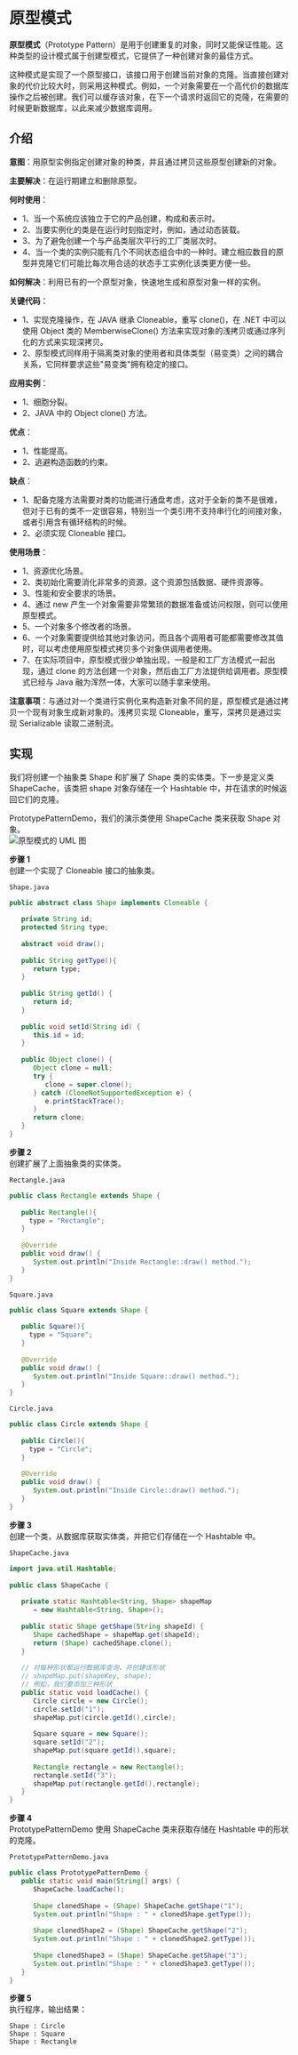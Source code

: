 # 原型模式

**原型模式**（Prototype Pattern）是用于创建重复的对象，同时又能保证性能。这种类型的设计模式属于创建型模式，它提供了一种创建对象的最佳方式。  

这种模式是实现了一个原型接口，该接口用于创建当前对象的克隆。当直接创建对象的代价比较大时，则采用这种模式。例如，一个对象需要在一个高代价的数据库操作之后被创建。我们可以缓存该对象，在下一个请求时返回它的克隆，在需要的时候更新数据库，以此来减少数据库调用。  

## 介绍  

**意图**：用原型实例指定创建对象的种类，并且通过拷贝这些原型创建新的对象。  

**主要解决**：在运行期建立和删除原型。  

**何时使用**：   
- 1、当一个系统应该独立于它的产品创建，构成和表示时。   
- 2、当要实例化的类是在运行时刻指定时，例如，通过动态装载。   
- 3、为了避免创建一个与产品类层次平行的工厂类层次时。   
- 4、当一个类的实例只能有几个不同状态组合中的一种时。建立相应数目的原型并克隆它们可能比每次用合适的状态手工实例化该类更方便一些。    

**如何解决**：利用已有的一个原型对象，快速地生成和原型对象一样的实例。  

**关键代码**：   
- 1、实现克隆操作，在 JAVA 继承 Cloneable，重写 clone()，在 .NET 中可以使用 Object 类的 MemberwiseClone() 方法来实现对象的浅拷贝或通过序列化的方式来实现深拷贝。   
- 2、原型模式同样用于隔离类对象的使用者和具体类型（易变类）之间的耦合关系，它同样要求这些"易变类"拥有稳定的接口。  

**应用实例**：   
- 1、细胞分裂。   
- 2、JAVA 中的 Object clone() 方法。    

**优点**： 
- 1、性能提高。   
- 2、逃避构造函数的约束。    

**缺点**： 
- 1、配备克隆方法需要对类的功能进行通盘考虑，这对于全新的类不是很难，但对于已有的类不一定很容易，特别当一个类引用不支持串行化的间接对象，或者引用含有循环结构的时候。   
- 2、必须实现 Cloneable 接口。    

**使用场景**： 
- 1、资源优化场景。   
- 2、类初始化需要消化非常多的资源，这个资源包括数据、硬件资源等。  
- 3、性能和安全要求的场景。   
- 4、通过 new 产生一个对象需要非常繁琐的数据准备或访问权限，则可以使用原型模式。   
- 5、一个对象多个修改者的场景。   
- 6、一个对象需要提供给其他对象访问，而且各个调用者可能都需要修改其值时，可以考虑使用原型模式拷贝多个对象供调用者使用。   
- 7、在实际项目中，原型模式很少单独出现，一般是和工厂方法模式一起出现，通过 clone 的方法创建一个对象，然后由工厂方法提供给调用者。原型模式已经与 Java 融为浑然一体，大家可以随手拿来使用。    

**注意事项**：与通过对一个类进行实例化来构造新对象不同的是，原型模式是通过拷贝一个现有对象生成新对象的。浅拷贝实现 Cloneable，重写，深拷贝是通过实现 Serializable 读取二进制流。  

## 实现
我们将创建一个抽象类 Shape 和扩展了 Shape 类的实体类。下一步是定义类 ShapeCache，该类把 shape 对象存储在一个 Hashtable 中，并在请求的时候返回它们的克隆。  

PrototypePatternDemo，我们的演示类使用 ShapeCache 类来获取 Shape 对象。  
![原型模式的 UML 图](../../../images/设计模式/菜鸟教程/原型模式实现图.jpg)

**步骤 1**  
创建一个实现了 Cloneable 接口的抽象类。  

`Shape.java`
```java
public abstract class Shape implements Cloneable {
   
   private String id;
   protected String type;
   
   abstract void draw();
   
   public String getType(){
      return type;
   }
   
   public String getId() {
      return id;
   }
   
   public void setId(String id) {
      this.id = id;
   }
   
   public Object clone() {
      Object clone = null;
      try {
         clone = super.clone();
      } catch (CloneNotSupportedException e) {
         e.printStackTrace();
      }
      return clone;
   }
}
```

**步骤 2**  
创建扩展了上面抽象类的实体类。  

`Rectangle.java`
```java
public class Rectangle extends Shape {
 
   public Rectangle(){
     type = "Rectangle";
   }
 
   @Override
   public void draw() {
      System.out.println("Inside Rectangle::draw() method.");
   }
}
```

`Square.java`
```java
public class Square extends Shape {
 
   public Square(){
     type = "Square";
   }
 
   @Override
   public void draw() {
      System.out.println("Inside Square::draw() method.");
   }
}
```

`Circle.java`
```java
public class Circle extends Shape {
 
   public Circle(){
     type = "Circle";
   }
 
   @Override
   public void draw() {
      System.out.println("Inside Circle::draw() method.");
   }
}
```

**步骤 3**  
创建一个类，从数据库获取实体类，并把它们存储在一个 Hashtable 中。  
 
`ShapeCache.java`  
```java
import java.util.Hashtable;
 
public class ShapeCache {
    
   private static Hashtable<String, Shape> shapeMap 
      = new Hashtable<String, Shape>();
 
   public static Shape getShape(String shapeId) {
      Shape cachedShape = shapeMap.get(shapeId);
      return (Shape) cachedShape.clone();
   }
 
   // 对每种形状都运行数据库查询，并创建该形状
   // shapeMap.put(shapeKey, shape);
   // 例如，我们要添加三种形状
   public static void loadCache() {
      Circle circle = new Circle();
      circle.setId("1");
      shapeMap.put(circle.getId(),circle);
 
      Square square = new Square();
      square.setId("2");
      shapeMap.put(square.getId(),square);
 
      Rectangle rectangle = new Rectangle();
      rectangle.setId("3");
      shapeMap.put(rectangle.getId(),rectangle);
   }
}
```

**步骤 4**  
PrototypePatternDemo 使用 ShapeCache 类来获取存储在 Hashtable 中的形状的克隆。  

`PrototypePatternDemo.java`  
```java
public class PrototypePatternDemo {
   public static void main(String[] args) {
      ShapeCache.loadCache();
 
      Shape clonedShape = (Shape) ShapeCache.getShape("1");
      System.out.println("Shape : " + clonedShape.getType());        
 
      Shape clonedShape2 = (Shape) ShapeCache.getShape("2");
      System.out.println("Shape : " + clonedShape2.getType());        
 
      Shape clonedShape3 = (Shape) ShapeCache.getShape("3");
      System.out.println("Shape : " + clonedShape3.getType());        
   }
}
```

**步骤 5**  
执行程序，输出结果：  

```
Shape : Circle
Shape : Square
Shape : Rectangle
```